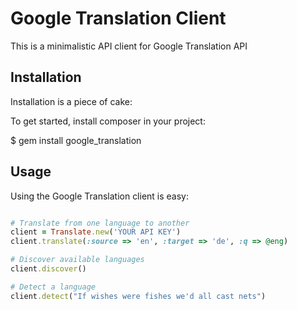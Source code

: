 Google Translation Client
=========================
 
This is a minimalistic API client for Google Translation API

Installation
------------

Installation is a piece of cake:

To get started, install composer in your project:

$ gem install google_translation


Usage
-----

Using the Google Translation client is easy:

``` ruby

# Translate from one language to another
client = Translate.new('YOUR API KEY')
client.translate(:source => 'en', :target => 'de', :q => @eng)

# Discover available languages
client.discover()

# Detect a language
client.detect("If wishes were fishes we'd all cast nets")


```